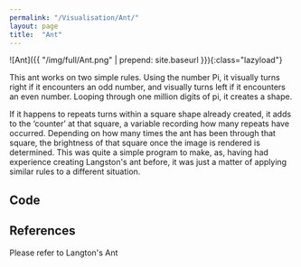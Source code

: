 ```yaml
---
permalink: "/Visualisation/Ant/"
layout: page
title:  "Ant"
---
```

![Ant]({{ "/img/full/Ant.png" | prepend: site.baseurl }}){:class="lazyload"}

This ant works on two simple rules. Using the number Pi, it visually turns right if it encounters an odd number, and visually turns left if it encounters an even number. Looping through one million digits of pi, it creates a shape. 

If it happens to repeats turns within a square shape already created, it adds to the ‘counter’ at that square, a variable recording how many repeats have occurred. Depending on how many times the ant has been through that square, the brightness of that square once the image is rendered is determined. This was quite a simple program to make, as, having had experience creating Langston's ant before, it was just a matter of applying similar rules to a different situation. 

Code
----------
<script src="https://gist.github.com/YC/82b1944da19e392f9758.js"></script>

References
----------
Please refer to Langton's Ant
